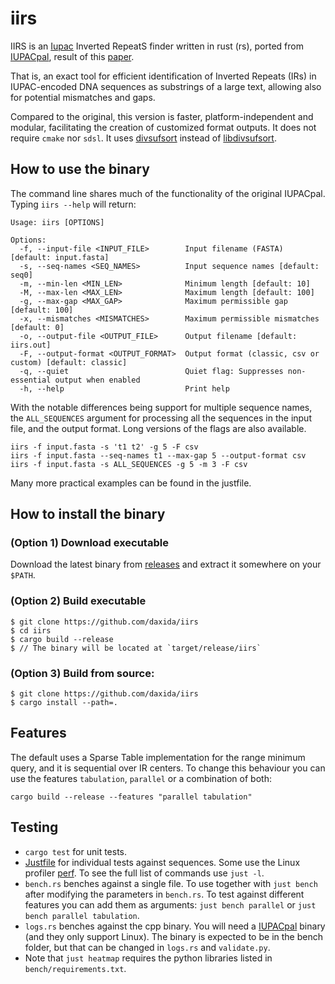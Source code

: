 # iirs

IIRS is an [Iupac](https://en.wikipedia.org/wiki/International_Union_of_Pure_and_Applied_Chemistry) Inverted RepeatS finder written in rust (rs), ported from [IUPACpal](https://github.com/steven31415/IUPACpal), result of this [paper](https://www.researchgate.net/publication/349110200_IUPACpal_efficient_identification_of_inverted_repeats_in_IUPAC-encoded_DNA_sequences).

That is, an exact tool for efficient identification of Inverted Repeats (IRs) in IUPAC-encoded DNA sequences as substrings of a large text, allowing also for potential mismatches and gaps.

Compared to the original, this version is faster, platform-independent and modular, facilitating the creation of customized format outputs. It does not require `cmake` nor `sdsl`. It uses [divsufsort](https://github.com/fasterthanlime/stringsearch/tree/master/crates/divsufsort) instead of [libdivsufsort](https://github.com/y-256/libdivsufsort).

## How to use the binary

The command line shares much of the functionality of the original IUPACpal. Typing `iirs --help` will return:

```
Usage: iirs [OPTIONS]

Options:
  -f, --input-file <INPUT_FILE>        Input filename (FASTA) [default: input.fasta]
  -s, --seq-names <SEQ_NAMES>          Input sequence names [default: seq0]
  -m, --min-len <MIN_LEN>              Minimum length [default: 10]
  -M, --max-len <MAX_LEN>              Maximum length [default: 100]
  -g, --max-gap <MAX_GAP>              Maximum permissible gap [default: 100]
  -x, --mismatches <MISMATCHES>        Maximum permissible mismatches [default: 0]
  -o, --output-file <OUTPUT_FILE>      Output filename [default: iirs.out]
  -F, --output-format <OUTPUT_FORMAT>  Output format (classic, csv or custom) [default: classic]
  -q, --quiet                          Quiet flag: Suppresses non-essential output when enabled
  -h, --help                           Print help
```

With the notable differences being support for multiple sequence names, the `ALL_SEQUENCES` argument for processing all the sequences in the input file, and the output format. Long versions of the flags are also available.

```
iirs -f input.fasta -s 't1 t2' -g 5 -F csv
iirs -f input.fasta --seq-names t1 --max-gap 5 --output-format csv
iirs -f input.fasta -s ALL_SEQUENCES -g 5 -m 3 -F csv
```

Many more practical examples can be found in the justfile.

## How to install the binary

### (Option 1) Download executable

Download the latest binary from [releases](https://github.com/daxida/iirs/releases) and extract it somewhere on your `$PATH`.

### (Option 2) Build executable

```
$ git clone https://github.com/daxida/iirs
$ cd iirs
$ cargo build --release
$ // The binary will be located at `target/release/iirs`
```

### (Option 3) Build from source:

```
$ git clone https://github.com/daxida/iirs
$ cargo install --path=.
```

## Features

The default uses a Sparse Table implementation for the range minimum query, and it is sequential over IR centers. To change this behaviour you can use the features `tabulation`, `parallel` or a combination of both:

```
cargo build --release --features "parallel tabulation"
```

## Testing

- `cargo test` for unit tests.
- [Justfile](https://github.com/casey/just) for individual tests against sequences. Some use the Linux profiler [perf](https://en.wikipedia.org/wiki/Perf_(Linux)). To see the full list of commands use `just -l`. 
- `bench.rs` benches against a single file. To use together with `just bench` after modifying the parameters in `bench.rs`. To test against different features you can add them as arguments: `just bench parallel` or `just bench parallel tabulation`.
- `logs.rs` benches against the cpp binary. You will need a [IUPACpal](https://github.com/steven31415/IUPACpal) binary (and they only support Linux). The binary is expected to be in the bench folder, but that can be changed in `logs.rs` and `validate.py`. 
- Note that `just heatmap` requires the python libraries listed in `bench/requirements.txt`.
